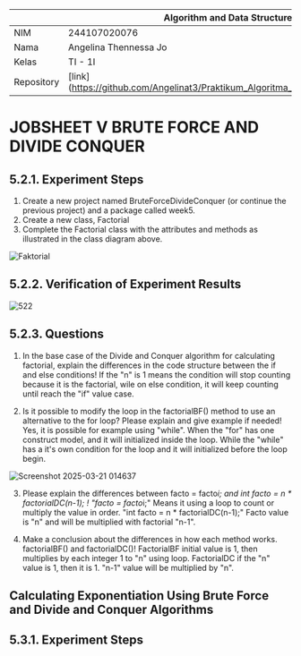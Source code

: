 |  | Algorithm and Data Structure |
|--|--|
| NIM |  244107020076 |
| Nama |  Angelina Thennessa Jo |
| Kelas | TI - 1I |
| Repository | [link] (https://github.com/Angelinat3/Praktikum_Algoritma_Dan_Struktur_Data.git) |

# JOBSHEET V BRUTE FORCE AND DIVIDE CONQUER

## 5.2.1. Experiment Steps
1. Create a new project named BruteForceDivideConquer (or continue the previous project) and a package called week5.
2. Create a new class, Factorial
3. Complete the Factorial class with the attributes and methods as illustrated in the class diagram above.

![Faktorial](https://github.com/user-attachments/assets/8edb0fbc-33fd-41a1-869e-f59c50c2d35c)

## 5.2.2. Verification of Experiment Results

![522](https://github.com/user-attachments/assets/7577b4c2-e908-4d42-be66-9b69fab784a6)

## 5.2.3. Questions
1. In the base case of the Divide and Conquer algorithm for calculating factorial, explain the differences in the code structure between the if and else conditions!
If the "n" is 1 means the condition will stop counting because it is the factorial, wile on else condition, it will keep counting until reach the "if" value case.


2. Is it possible to modify the loop in the factorialBF() method to use an alternative to the for loop? Please explain and give example if needed!
Yes, it is possible for example using "while".
When the "for" has one construct model, and it will initialized inside the loop.
While the "while" has a it's own condition for the loop and it will initialized before the loop begin.

![Screenshot 2025-03-21 014637](https://github.com/user-attachments/assets/30f00dd5-96f6-4b8f-a1a1-ce020d5a5aac)

3. Please explain the differences between facto = facto*i; and int facto = n * factorialDC(n-1); !
"facto = facto*i;"
Means it using a loop to count or multiply the value in order.
"int facto = n * factorialDC(n-1);"
Facto value is "n" and will be multiplied with factorial "n-1".


4. Make a conclusion about the differences in how each method works. factorialBF() and factorialDC()!
FactorialBF initial value is 1, then multiplies by each integer 1 to "n" using loop.
FactorialDC if the "n" value is 1, then it is 1. "n-1" value will be multiplied by "n".

## Calculating Exponentiation Using Brute Force and Divide and Conquer Algorithms
## 5.3.1. Experiment Steps
